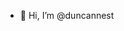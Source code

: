 - 👋 Hi, I’m @duncannest


<!---
duncannest/duncannest is a ✨ special ✨ repository because its `README.md` (this file) appears on your GitHub profile.
You can click the Preview link to take a look at your changes.
--->
